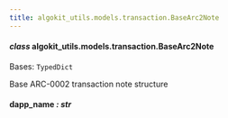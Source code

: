```yaml
---
title: algokit_utils.models.transaction.BaseArc2Note
---
```


#### _class_ algokit_utils.models.transaction.BaseArc2Note

Bases: `TypedDict`

Base ARC-0002 transaction note structure

#### dapp_name _: str_
